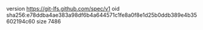 version https://git-lfs.github.com/spec/v1
oid sha256:e78ddba4ae383a98df6b4a644571c1fe8a0f8e1d25b0ddb389e4b35602194c60
size 7486
